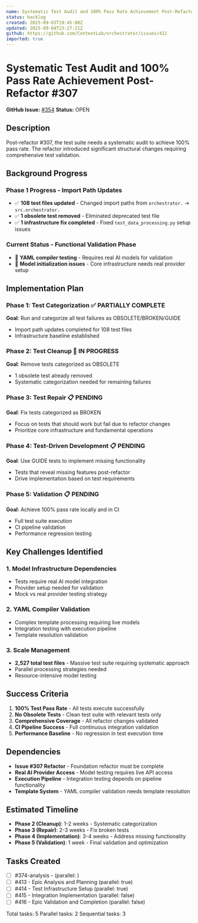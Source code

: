 ```yaml
---
name: Systematic Test Audit and 100% Pass Rate Achievement Post-Refactor #307
status: backlog
created: 2025-09-03T19:45:00Z
updated: 2025-09-04T23:27:21Z
github: https://github.com/ContextLab/orchestrator/issues/412
imported: true
---
```


# Systematic Test Audit and 100% Pass Rate Achievement Post-Refactor #307

**GitHub Issue:** [#354](https://github.com/ContextLab/orchestrator/issues/354)
**Status:** OPEN

## Description

Post-refactor #307, the test suite needs a systematic audit to achieve 100% pass rate. The refactor introduced significant structural changes requiring comprehensive test validation.

## Background Progress

### Phase 1 Progress - Import Path Updates
- ✅ **108 test files updated** - Changed import paths from `orchestrator.` → `src.orchestrator.`
- ✅ **1 obsolete test removed** - Eliminated deprecated test file
- ✅ **1 infrastructure fix completed** - Fixed `test_data_processing.py` setup issues

### Current Status - Functional Validation Phase  
- 🔄 **YAML compiler testing** - Requires real AI models for validation
- 🔄 **Model initialization issues** - Core infrastructure needs real provider setup

## Implementation Plan

### Phase 1: Test Categorization ✅ PARTIALLY COMPLETE
**Goal**: Run and categorize all test failures as OBSOLETE/BROKEN/GUIDE
- Import path updates completed for 108 test files
- Infrastructure baseline established

### Phase 2: Test Cleanup 🔄 IN PROGRESS
**Goal**: Remove tests categorized as OBSOLETE
- 1 obsolete test already removed
- Systematic categorization needed for remaining failures

### Phase 3: Test Repair 📋 PENDING
**Goal**: Fix tests categorized as BROKEN
- Focus on tests that should work but fail due to refactor changes
- Prioritize core infrastructure and fundamental operations

### Phase 4: Test-Driven Development 📋 PENDING  
**Goal**: Use GUIDE tests to implement missing functionality
- Tests that reveal missing features post-refactor
- Drive implementation based on test requirements

### Phase 5: Validation 📋 PENDING
**Goal**: Achieve 100% pass rate locally and in CI
- Full test suite execution
- CI pipeline validation
- Performance regression testing

## Key Challenges Identified

### 1. Model Infrastructure Dependencies
- Tests require real AI model integration
- Provider setup needed for validation
- Mock vs real provider testing strategy

### 2. YAML Compiler Validation
- Complex template processing requiring live models
- Integration testing with execution pipeline
- Template resolution validation

### 3. Scale Management
- **2,527 total test files** - Massive test suite requiring systematic approach
- Parallel processing strategies needed
- Resource-intensive model testing

## Success Criteria

1. **100% Test Pass Rate** - All tests execute successfully
2. **No Obsolete Tests** - Clean test suite with relevant tests only  
3. **Comprehensive Coverage** - All refactor changes validated
4. **CI Pipeline Success** - Full continuous integration validation
5. **Performance Baseline** - No regression in test execution time

## Dependencies

- **Issue #307 Refactor** - Foundation refactor must be complete
- **Real AI Provider Access** - Model testing requires live API access
- **Execution Pipeline** - Integration testing depends on pipeline functionality
- **Template System** - YAML compiler validation needs template resolution

## Estimated Timeline

- **Phase 2 (Cleanup)**: 1-2 weeks - Systematic categorization
- **Phase 3 (Repair)**: 2-3 weeks - Fix broken tests
- **Phase 4 (Implementation)**: 3-4 weeks - Address missing functionality
- **Phase 5 (Validation)**: 1 week - Final validation and optimization


## Tasks Created
- [ ] #374-analysis -  (parallel: )
- [ ] #413 - Epic Analysis and Planning (parallel: true)
- [ ] #414 - Test Infrastructure Setup (parallel: true)
- [ ] #415 - Integration Implementation (parallel: false)
- [ ] #416 - Epic Validation and Completion (parallel: false)

Total tasks: 5
Parallel tasks: 2
Sequential tasks: 3

